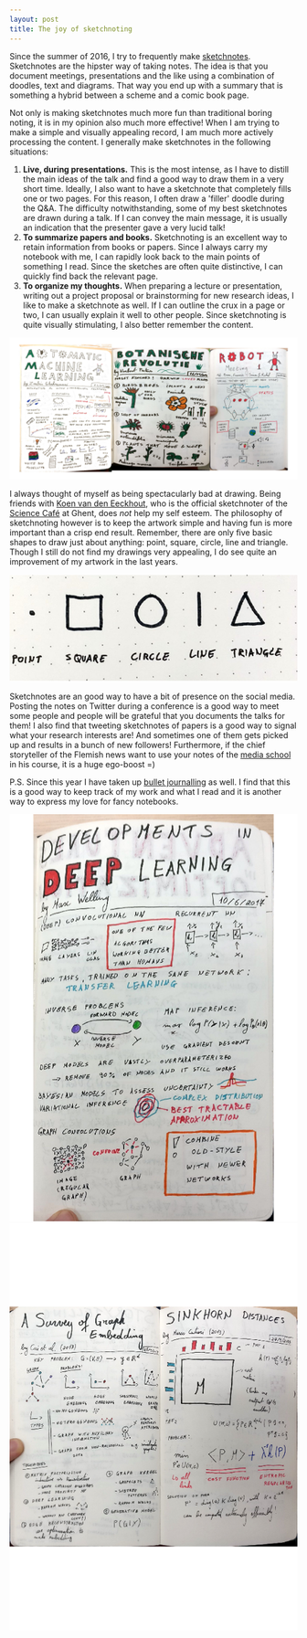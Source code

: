 ```yaml
---
layout: post
title: The joy of sketchnoting
---
```


Since the summer of 2016, I try to frequently make [sketchnotes](http://rohdesign.com/sketchnotes/). Sketchnotes are the hipster way of taking notes. The idea is that you document meetings, presentations and the like using a combination of doodles, text and diagrams. That way you end up with a summary that is something a hybrid between a scheme and a comic book page.

Not only is making sketchnotes much more fun than traditional boring noting, it is in my opinion also much more effective! When I am trying to make a simple and visually appealing record, I am much more actively processing the content. I generally make sketchnotes in the following situations:

1. **Live, during presentations.** This is the most intense, as I have to distill the main ideas of the talk and find a good way to draw them in a very short time. Ideally, I also want to have a sketchnote that completely fills one or two pages. For this reason, I often draw a 'filler' doodle during the Q&A. The difficulty notwithstanding, some of my best sketchnotes are drawn during a talk. If I can convey the main message, it is usually an indication that the presenter gave a very lucid talk!
2. **To summarize papers and books.** Sketchnoting is an excellent way to retain information from books or papers. Since I always carry my notebook with me, I can rapidly look back to the main points of something I read. Since the sketches are often quite distinctive, I can quickly find back the relevant page.  
3. **To organize my thoughts.** When preparing a lecture or presentation, writing out a project proposal or brainstorming for new research ideas, I like to make a sketchnote as well. If I can outline the crux in a page or two, I can usually explain it well to other people. Since sketchnoting is quite visually stimulating, I also better remember the content.

[![Talk about social learning by Sandy Pentland at ECML 2016. ](../images/2018_sketchnotes/group.png)](https://michielstock.github.io/images/2018_sketchnotes/group.png)

I always thought of myself as being spectacularly bad at drawing. Being friends with [Koen van den Eeckhout](http://www.koenvandeneeckhout.be/category/artwork/), who is the official sketchnoter of the [Science Café](http://www.wetenschapscafe.be/) at Ghent, does *not* help my self esteem. The philosophy of sketchnoting however is to keep the artwork simple and having fun is more important than a crisp end result. Remember, there are only five basic shapes to draw just about anything: point, square, circle, line and triangle. Though I still do not find my drawings very appealing, I do see quite an improvement of my artwork in the last years.

![The five basic shapes to draw: point, square, circle, line and triangle.](../images/2018_sketchnotes/shapes.png)

Sketchnotes are an good way to have a bit of presence on the social media. Posting the notes on Twitter during a conference is a good way to meet some people and people will be grateful that you documents the talks for them! I also find that tweeting sketchnotes of papers is a good way to signal what your research interests are! And sometimes one of them gets picked up and results in a bunch of new followers! Furthermore, if the chief storyteller of the Flemish news want to use your notes of the [media school](https://michielstock.github.io/Media-school/) in his course, it is a huge ego-boost =)

P.S. Since this year I have taken up [bullet journalling](http://bulletjournal.com/) as well. I find that this is a good way to keep track of my work and what I read and it is another way to express my love for fancy notebooks.

![Talk about deep learning by Max Welling at Benelearn 2016.](../images/2018_sketchnotes/DL.png)
![Summary of some machine learning papers.](../images/2018_sketchnotes/machinelearning.png)
